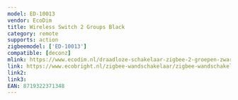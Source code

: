 ```yaml
---
model: ED-10013
vendor: EcoDim
title: Wireless Switch 2 Groups Black
category: remote
supports: action
zigbeemodel: ['ED-10013']
compatible: [deconz]
mlink: https://www.ecodim.nl/draadloze-schakelaar-zigbee-2-groepen-zwart.html
link: https://www.ecobright.nl/zigbee-wandschakelaar/zigbee-wandschakelaar-draadloos-zwart-2-zones/
link2: 
link3: 
EAN: 8719322371348
---
```


